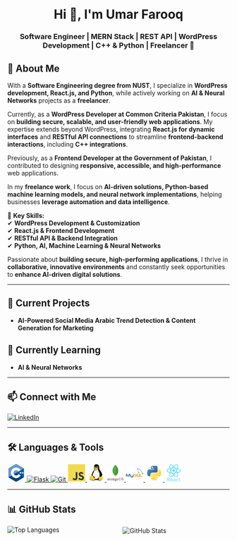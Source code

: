 <h1 align="center">Hi 👋, I'm Umar Farooq</h1>
<h3 align="center">Software Engineer | MERN Stack | REST API | WordPress Development | C++ & Python | Freelancer 🔹</h3>


## 🚀 About Me

With a **Software Engineering degree from NUST**, I specialize in **WordPress development, React.js, and Python**, while actively working on **AI & Neural Networks** projects as a **freelancer**.  

Currently, as a **WordPress Developer at Common Criteria Pakistan**, I focus on **building secure, scalable, and user-friendly web applications**. My expertise extends beyond WordPress, integrating **React.js for dynamic interfaces** and **RESTful API connections** to streamline **frontend-backend interactions**, including **C++ integrations**.  

Previously, as a **Frontend Developer at the Government of Pakistan**, I contributed to designing **responsive, accessible, and high-performance** web applications.  

In my **freelance work**, I focus on **AI-driven solutions, Python-based machine learning models, and neural network implementations**, helping businesses **leverage automation and data intelligence**.  

🔹 **Key Skills:**  
✔ **WordPress Development & Customization**  
✔ **React.js & Frontend Development**  
✔ **RESTful API & Backend Integration**  
✔ **Python, AI, Machine Learning & Neural Networks**  

Passionate about **building secure, high-performing applications**, I thrive in **collaborative, innovative environments** and constantly seek opportunities to **enhance AI-driven digital solutions**.  

---

## 🔭 Current Projects  
- **AI-Powered Social Media Arabic Trend Detection & Content Generation for Marketing**  

## 🌱 Currently Learning  
- **AI & Neural Networks**  

---

## 📫 Connect with Me  
[![LinkedIn](https://img.shields.io/badge/LinkedIn-Umar%20Farooq-blue?style=flat-square&logo=linkedin)](https://www.linkedin.com/in/umarfarooquf/)  

---

## 🛠️ Languages & Tools  
<p align="left"> 
  <a href="https://www.w3schools.com/cpp/" target="_blank" rel="noreferrer">
    <img src="https://raw.githubusercontent.com/devicons/devicon/master/icons/cplusplus/cplusplus-original.svg" alt="C++" width="40" height="40"/>
  </a> 
  <a href="https://flask.palletsprojects.com/" target="_blank" rel="noreferrer">
    <img src="https://www.vectorlogo.zone/logos/pocoo_flask/pocoo_flask-icon.svg" alt="Flask" width="40" height="40"/>
  </a> 
  <a href="https://git-scm.com/" target="_blank" rel="noreferrer">
    <img src="https://www.vectorlogo.zone/logos/git-scm/git-scm-icon.svg" alt="Git" width="40" height="40"/>
  </a> 
  <a href="https://developer.mozilla.org/en-US/docs/Web/JavaScript" target="_blank" rel="noreferrer">
    <img src="https://raw.githubusercontent.com/devicons/devicon/master/icons/javascript/javascript-original.svg" alt="JavaScript" width="40" height="40"/>
  </a> 
  <a href="https://www.linux.org/" target="_blank" rel="noreferrer">
    <img src="https://raw.githubusercontent.com/devicons/devicon/master/icons/linux/linux-original.svg" alt="Linux" width="40" height="40"/>
  </a> 
  <a href="https://www.mongodb.com/" target="_blank" rel="noreferrer">
    <img src="https://raw.githubusercontent.com/devicons/devicon/master/icons/mongodb/mongodb-original-wordmark.svg" alt="MongoDB" width="40" height="40"/>
  </a> 
  <a href="https://www.mysql.com/" target="_blank" rel="noreferrer">
    <img src="https://raw.githubusercontent.com/devicons/devicon/master/icons/mysql/mysql-original-wordmark.svg" alt="MySQL" width="40" height="40"/>
  </a> 
  <a href="https://www.python.org" target="_blank" rel="noreferrer">
    <img src="https://raw.githubusercontent.com/devicons/devicon/master/icons/python/python-original.svg" alt="Python" width="40" height="40"/>
  </a> 
  <a href="https://reactjs.org/" target="_blank" rel="noreferrer">
    <img src="https://raw.githubusercontent.com/devicons/devicon/master/icons/react/react-original-wordmark.svg" alt="React.js" width="40" height="40"/>
  </a> 
</p>

---

## 📊 GitHub Stats  
<p align="left">
  <img align="left" src="https://github-readme-stats.vercel.app/api/top-langs?username=umarfarooquf5&show_icons=true&locale=en&layout=compact" alt="Top Languages" />
</p>

<p align="center">
  <img align="center" src="https://github-readme-stats.vercel.app/api?username=umarfarooquf5&show_icons=true&locale=en" alt="GitHub Stats" />
</p>
